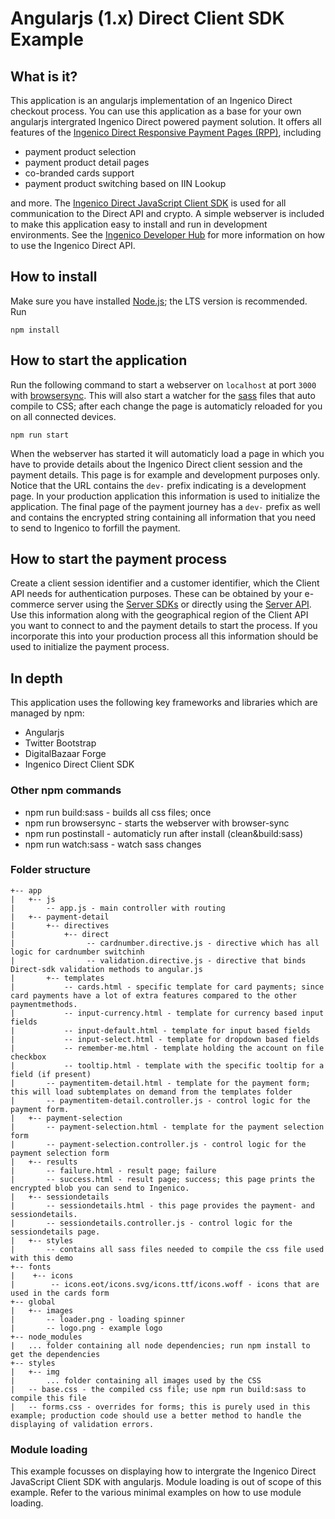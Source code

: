 # Angularjs (1.x) Direct Client SDK Example

## What is it?

This application is an angularjs implementation of an Ingenico Direct checkout process. You can use this application as a base for your own angularjs intergrated Ingenico Direct powered payment solution.
It offers all features of the [Ingenico Direct Responsive Payment Pages (RPP)](https://epayments.developer-ingenico.com/documentation/hosted-payment-pages/), including
* payment product selection
* payment product detail pages
* co-branded cards support
* payment product switching based on IIN Lookup

and more.
The [Ingenico Direct JavaScript Client SDK](https://github.com/Ingenico/direct-sdk-client-js) is used for all communication to the Direct API and crypto. A simple webserver is included to make this application easy to install and run in development environments. See the [Ingenico Developer Hub](https://support.direct.ingenico.com/documentation/sdk/mobile/javascript/) for more information on how to use the Ingenico Direct API.

## How to install

Make sure you have installed [Node.js](https://nodejs.org/en/); the LTS version is recommended. Run

    npm install

## How to start the application

Run the following command to start a webserver on `localhost` at port `3000` with [browsersync](https://www.browsersync.io/).
This will also start a watcher for the [sass](http://sass-lang.com/) files that auto compile to CSS; after each change the page is automaticly reloaded for you on all connected devices.

    npm run start

When the webserver has started it will automaticly load a page in which you have to provide details about the Ingenico Direct client session and the payment details. This page is for example and development purposes only. Notice that the URL contains the `dev-` prefix indicating is a development page. In your production application this information is used to initialize the application.
The final page of the payment journey has a `dev-` prefix as well and contains the encrypted string containing all information that you need to send to Ingenico to forfill the payment.

## How to start the payment process

Create a client session identifier and a customer identifier, which the Client API needs for authentication purposes.
These can be obtained by your e-commerce server using the [Server SDKs](https://epayments.developer-ingenico.com/documentation/sdk/server/) or directly using the [Server API](https://support.direct.ingenico.com/documentation/api/reference/index.html). Use this information along with the geographical region of the Client API you want to connect to and the payment details to start the process.
If you incorporate this into your production process all this information should be used to initialize the payment process.

## In depth

This application uses the following key frameworks and libraries which are managed by npm:
* Angularjs
* Twitter Bootstrap
* DigitalBazaar Forge
* Ingenico Direct Client SDK

### Other npm commands

* npm run build:sass - builds all css files; once
* npm run browsersync - starts the webserver with browser-sync
* npm run postinstall - automaticly run after install (clean&build:sass)
* npm run watch:sass - watch sass changes

### Folder structure

```
+-- app
|   +-- js
|       -- app.js - main controller with routing
|   +-- payment-detail
|       +-- directives
|           +-- direct
|                -- cardnumber.directive.js - directive which has all logic for cardnumber switchinh
|                -- validation.directive.js - directive that binds Direct-sdk validation methods to angular.js
|       +-- templates
|           -- cards.html - specific template for card payments; since card payments have a lot of extra features compared to the other paymentmethods.
|           -- input-currency.html - template for currency based input fields
|           -- input-default.html - template for input based fields
|           -- input-select.html - template for dropdown based fields
|           -- remember-me.html - template holding the account on file checkbox
|           -- tooltip.html - template with the specific tooltip for a field (if present)
|       -- paymentitem-detail.html - template for the payment form; this will load subtemplates on demand from the templates folder
|       -- paymentitem-detail.controller.js - control logic for the payment form.
|   +-- payment-selection
|       -- payment-selection.html - template for the payment selection form
|       -- payment-selection.controller.js - control logic for the payment selection form
|   +-- results
|       -- failure.html - result page; failure
|       -- success.html - result page; success; this page prints the encrypted blob you can send to Ingenico.
|   +-- sessiondetails
|       -- sessiondetails.html - this page provides the payment- and sessiondetails.
|       -- sessiondetails.controller.js - control logic for the sessiondetails page.
|   +-- styles
|       -- contains all sass files needed to compile the css file used with this demo
+-- fonts
|    +-- icons
|        -- icons.eot/icons.svg/icons.ttf/icons.woff - icons that are used in the cards form
+-- global
|   +-- images
|       -- loader.png - loading spinner
|       -- logo.png - example logo
+-- node_modules
|   ... folder containing all node dependencies; run npm install to get the dependencies
+-- styles
|   +-- img
|       ... folder containing all images used by the CSS
|   -- base.css - the compiled css file; use npm run build:sass to compile this file
|   -- forms.css - overrides for forms; this is purely used in this example; production code should use a better method to handle the displaying of validation errors.
```

### Module loading

This example focusses on displaying how to intergrate the Ingenico Direct JavaScript Client SDK with angularjs. Module loading is out of scope of this example.
Refer to the various minimal examples on how to use module loading.
